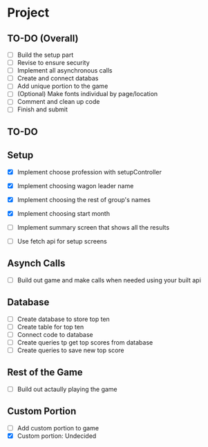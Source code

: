 # Project

## TO-DO (Overall)
- [ ] Build the setup part
- [ ] Revise to ensure security
- [ ] Implement all asynchronous calls
- [ ] Create and connect databas
- [ ] Add unique portion to the game
- [ ] (Optional) Make fonts individual by page/location
- [ ] Comment and clean up code
- [ ] Finish and submit

## TO-DO 


## Setup
- [x] Implement choose profession with setupController
- [x] Implement choosing wagon leader name
- [x] Implement choosing the rest of group's names
- [x] Implement choosing start month
- [ ] Implement summary screen that shows all the results
- [ ] Use fetch api for setup screens


## Asynch Calls
- [ ] Build out game and make calls when needed using your built api


## Database
- [ ] Create database to store top ten
- [ ] Create table for top ten
- [ ] Connect code to database
- [ ] Create queries tp get top scores from database
- [ ] Create queries to save new top score

## Rest of the Game
 - [ ] Build out actaully playing the game


## Custom Portion
- [ ] Add custom portion to game
- [x] Custom portion: Undecided